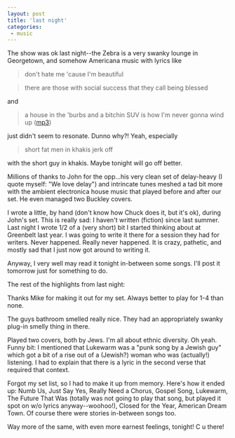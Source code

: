 ```yaml
---
layout: post
title: 'last night'
categories:
 - music
---
```


The show was ok last night--the Zebra is
a very swanky lounge in Georgetown, and somehow Americana music
with lyrics like 



<blockquote>don't hate me 'cause I'm beautiful</blockquote>

<blockquote>there are those with social success that they call
being blessed</blockquote>

and

<blockquote>a house in the 'burbs and a bitchin SUV is how I'm
never gonna wind up (<a
href="http://www.jadetree.com/mp3/New_End_Orig-Lukewarm.mp3">mp3</a>)</blockquote>

just didn't seem to resonate. Dunno why?! Yeah, especially 

<blockquote>short fat men in khakis jerk off</blockquote>

with the short guy in khakis. Maybe tonight will go off
better.



Millions of thanks to John for the opp...his very clean set of
delay-heavy (I quote myself: "We love delay") and intrincate
tunes meshed a tad bit more with the ambient electronica house
music that played before and after our set. He even managed two
Buckley covers.



I wrote a little, by hand (don't know how Chuck does it, but it's
ok), during John's set. This is really sad: I haven't written
(fiction) since last summer. Last night I wrote 1/2 of a (very
short) bit I started thinking about at Greenbelt last year. I was
going to write it there for a session they had for writers. Never
happened. Really never happened. It is crazy, pathetic, and
mostly sad that I just now got around to writing it.



Anyway, I very well may read it tonight in-between some songs.
I'll post it tomorrow just for something to do.



The rest of the highlights from last night:



Thanks Mike for making it out for my set. Always better to play
for 1-4 than none.



The guys bathroom smelled really nice. They had an appropriately
swanky plug-in smelly thing in there.



Played two covers, both by Jews. I'm all about ethnic diversity.
Oh yeah. Funny bit: I mentioned that Lukewarm was a "punk song by
a Jewish guy" which got a bit of a rise out of a (Jewish?) woman
who was (actually!) listening. I had to explain that there is a
lyric in the second verse that required that context.



Forgot my set list, so I had to make it up from memory. Here's
how it ended up: Numb Us, Just Say Yes, Really Need a Chorus, Gospel Song,
Lukewarm, The Future That Was (totally was not going to play that
song, but played it spot on w/o lyrics anyway--woohoo!), Closed
for the Year, American Dream Town. Of course there were stories in-between songs
too.



Way more of the same, with even more earnest feelings, tonight! C u there!